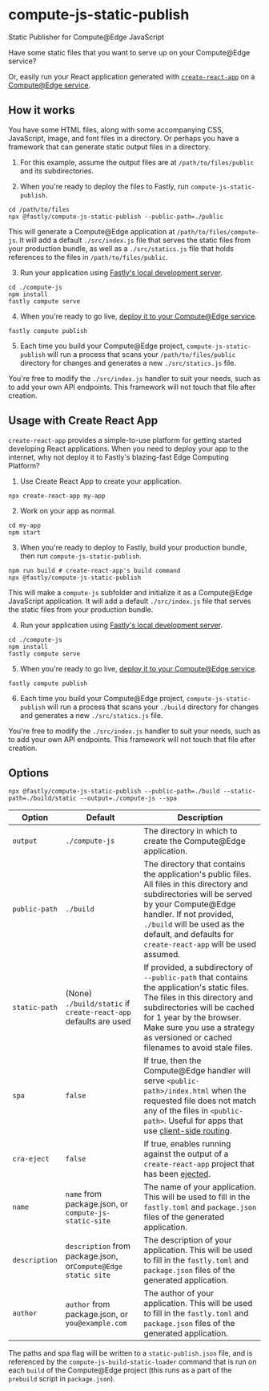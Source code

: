 # compute-js-static-publish
Static Publisher for Compute@Edge JavaScript

Have some static files that you want to serve up on your Compute@Edge service?

Or, easily run your React application generated with [`create-react-app`](https://create-react-app.dev/) on
a [Compute@Edge service](https://developer.fastly.com/learning/compute/javascript/).

## How it works

You have some HTML files, along with some accompanying CSS, JavaScript, image, and font files in a directory.
Or perhaps you have a framework that can generate static output files in a directory.

1. For this example, assume the output files are at `/path/to/files/public` and its subdirectories.

2. When you're ready to deploy the files to Fastly, run `compute-js-static-publish`.

```shell
cd /path/to/files
npx @fastly/compute-js-static-publish --public-path=./public
```

This will generate a Compute@Edge application at `/path/to/files/compute-js`.
It will add a default `./src/index.js` file that serves the static files from your production bundle,
as well as a `./src/statics.js` file that holds references to the files in `/path/to/files/public`.

3. Run your application using [Fastly's local development server](https://developer.fastly.com/learning/compute/testing/#running-a-local-testing-server).

```shell
cd ./compute-js
npm install
fastly compute serve
```

4. When you're ready to go live, [deploy it to your Compute@Edge service](https://developer.fastly.com/reference/cli/compute/publish/).

```shell
fastly compute publish
```

5. Each time you build your Compute@Edge project, `compute-js-static-publish` will run a process that scans your `/path/to/files/public`
   directory for changes and generates a new `./src/statics.js` file.

You're free to modify the `./src/index.js` handler to suit your needs, such as to add your own API endpoints.
This framework will not touch that file after creation.

## Usage with Create React App

`create-react-app` provides a simple-to-use platform for getting started developing React
applications. When you need to deploy your app to the internet, why not deploy it to Fastly's
blazing-fast Edge Computing Platform?

1. Use Create React App to create your application.

```shell
npx create-react-app my-app
```

2. Work on your app as normal.

```shell
cd my-app
npm start
```

3. When you're ready to deploy to Fastly, build your production bundle, then run `compute-js-static-publish`.

```shell
npm run build # create-react-app's build command
npx @fastly/compute-js-static-publish
```

This will make a `compute-js` subfolder and initialize it as a Compute@Edge JavaScript application.
It will add a default `./src/index.js` file that serves the static files from your production bundle.

4. Run your application using [Fastly's local development server](https://developer.fastly.com/learning/compute/testing/#running-a-local-testing-server).

```shell
cd ./compute-js
npm install
fastly compute serve
```

5. When you're ready to go live, [deploy it to your Compute@Edge service](https://developer.fastly.com/reference/cli/compute/publish/).

```shell
fastly compute publish
```

6. Each time you build your Compute@Edge project, `compute-js-static-publish` will run a process that scans your `./build`
    directory for changes and generates a new `./src/statics.js` file.

You're free to modify the `./src/index.js` handler to suit your needs, such as to add your own API endpoints.
This framework will not touch that file after creation.

## Options

```shell
npx @fastly/compute-js-static-publish --public-path=./build --static-path=./build/static --output=./compute-js --spa
```

| Option        | Default                                                         | Description                                                                                                                                                                                                                                                                                  |
|---------------|-----------------------------------------------------------------|----------------------------------------------------------------------------------------------------------------------------------------------------------------------------------------------------------------------------------------------------------------------------------------------|
| `output`      | `./compute-js`                                                  | The directory in which to create the Compute@Edge application.                                                                                                                                                                                                                               |
| `public-path` | `./build`                                                       | The directory that contains the application's public files. All files in this directory and subdirectories will be served by your Compute@Edge handler. If not provided, `./build` will be used as the default, and defaults for `create-react-app` will be used assumed.                    |
| `static-path` | (None) `./build/static` if `create-react-app` defaults are used | If provided, a subdirectory of `--public-path` that contains the application's static files. The files in this directory and subdirectories will be cached for 1 year by the browser. Make sure you use a strategy as versioned or cached filenames to avoid stale files.                    |
| `spa`         | `false`                                                         | If true, then the Compute@Edge handler will serve `<public-path>/index.html` when the requested file does not match any of the files in `<public-path>`. Useful for apps that use [client-side routing](https://create-react-app.dev/docs/deployment#serving-apps-with-client-side-routing). |
| `cra-eject`   | `false`                                                         | If true, enables running against the output of a `create-react-app` project that has been [ejected](https://create-react-app.dev/docs/available-scripts/#npm-run-eject).                                                                                                                     |
| `name`        | `name` from package.json, or `compute-js-static-site`           | The name of your application. This will be used to fill in the `fastly.toml` and `package.json` files of the generated application.                                                                                                                                                          |
| `description` | `description` from package.json, or`Compute@Edge static site`   | The description of your application. This will be used to fill in the `fastly.toml` and `package.json` files of the generated application.                                                                                                                                                   |
| `author`      | `author` from package.json, or `you@example.com`                | The author of your application. This will be used to fill in the `fastly.toml` and `package.json` files of the generated application.                                                                                                                                                        |

The paths and spa flag will be written to a `static-publish.json` file, and is referenced by the `compute-js-build-static-loader`
command that is run on each `build` of the Compute@Edge project (this runs as a part of the `prebuild` script in `package.json`).
